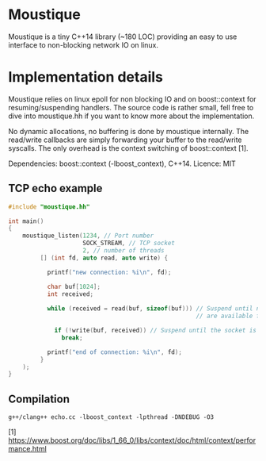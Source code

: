# Moustique

Moustique is a tiny C++14 library (~180 LOC) providing an easy to use
interface to non-blocking network IO on linux.


# Implementation details

Moustique relies on linux epoll for non blocking IO and on
boost::context for resuming/suspending handlers.
The source code is rather small, fell free to dive into moustique.hh if you want
to know more about the implementation.

No dynamic allocations, no buffering is done by moustique internally. The read/write
callbacks are simply forwarding your buffer to the read/write syscalls.
The only overhead is the context switching of boost::context [1].

Dependencies: boost::context (-lboost_context), C++14.
Licence: MIT

## TCP echo example

```c++
#include "moustique.hh"

int main()
{
    moustique_listen(1234, // Port number
                     SOCK_STREAM, // TCP socket
                     2, // number of threads
         [] (int fd, auto read, auto write) {

           printf("new connection: %i\n", fd);

           char buf[1024];
           int received;
           
           while (received = read(buf, sizeof(buf))) // Suspend until new bytes
                                                     // are available for reading.

             if (!write(buf, received)) // Suspend until the socket is ready for a write.
               break;

           printf("end of connection: %i\n", fd);
         }
    );
}
```

## Compilation

```
g++/clang++ echo.cc -lboost_context -lpthread -DNDEBUG -O3
```


[1] https://www.boost.org/doc/libs/1_66_0/libs/context/doc/html/context/performance.html